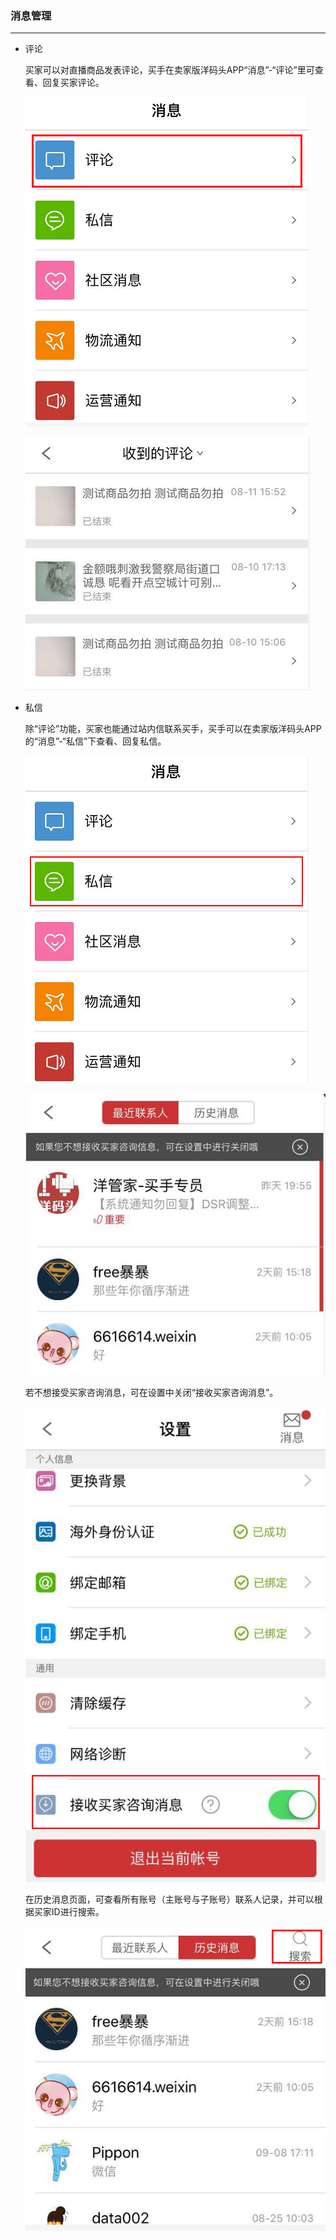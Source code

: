 ### 消息管理

---

* 评论

  买家可以对直播商品发表评论，买手在卖家版洋码头APP“消息”-“评论”里可查看、回复买家评论。

  ![](/sellerapp/images/xxgl_1.jpg)

  ![](/sellerapp/images/xxgl_2.jpg)

* 私信

  除“评论”功能，买家也能通过站内信联系买手，买手可以在卖家版洋码头APP的“消息”-“私信”下查看、回复私信。

  ![](/sellerapp/images/xxgl_3.jpg)

  ![](/sellerapp/images/xxgl_4.jpg)

  若不想接受买家咨询消息，可在设置中关闭“接收买家咨询消息”。

  ![](/sellerapp/images/xxgl_5.jpg)

  在历史消息页面，可查看所有账号（主账号与子账号）联系人记录，并可以根据买家ID进行搜索。

  ![](/sellerapp/images/xxgl_6.jpg)



